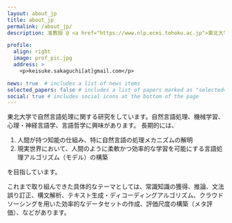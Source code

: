 ```yaml
---
layout: about_jp
title: about_jp
permalink: /about_jp/
description: 准教授 @ <a href="https://www.nlp.ecei.tohoku.ac.jp">東北大学 大学院情報科学研究科 自然言語処理研究室</a>. 

profile:
  align: right
  image: prof_pic.jpg
  address: >
    <p>keisuke.sakaguchi[at]gmail.com</p>

news: true  # includes a list of news items
selected_papers: false # includes a list of papers marked as "selected={true}"
social: true # includes social icons at the bottom of the page
---
```


東北大学で自然言語処理に関する研究をしています。自然言語処理、機械学習、心理・神経言語学、言語哲学に興味があります。
長期的には、

1. 人間が持つ知能の仕組み、特に自然言語の処理メカニズムの解明
2. 現実世界において、人間のように柔軟かつ効率的な学習を可能にする言語処理アルゴリズム（モデル）の構築

を目指しています。

これまで取り組んできた具体的なテーマとしては、常識知識の獲得、推論、文法誤り訂正、構文解析、テキスト生成・ディコーディングアルゴリズム、クラウドソーシングを用いた効率的なデータセットの作成、評価尺度の構築（メタ評価）、などがあります。

